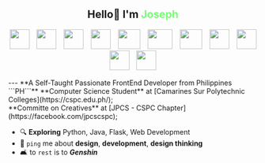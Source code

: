 <center>
<h2> Hello👋 I'm <b style="color: #75ff73;">Joseph</b></h2>

<img height="40" width="40" src="https://cdn.simpleicons.org/phpmyadmin/75ff73" /> &ensp;
<img height="40" width="40" src="https://cdn.simpleicons.org/mysql/75ff73" /> &ensp;
<img height="40" width="40" src="https://cdn.simpleicons.org/flask/75ff73" /> &ensp;
<img height="40" width="40" src="https://cdn.simpleicons.org/css/75ff73" /> &ensp;
<img height="40" width="45" src="https://cdn.simpleicons.org/html5/75ff73" /> &ensp;
<img height="40" width="50" src="https://cdn.simpleicons.org/python/75ff73" /> &ensp;
<img height="40" width="45" src="https://cdn.simpleicons.org/figma/75ff73" /> &ensp;
<img height="40" width="40" src="https://cdn.simpleicons.org/affinityphoto/75ff73" /> &ensp;
<img height="40" width="40" src="https://cdn.simpleicons.org/davinciresolve/75ff73" /> &ensp;
<img height="40" width="40" src="https://cdn.simpleicons.org/canva/75ff73" /> &ensp;
<img height="40" width="40" src="https://cdn.simpleicons.org/photopea/75ff73" /> &ensp;

</center>
---
**A Self-Taught Passionate FrontEnd Developer from Philippines ```PH```**
**Computer Science Student** at [Camarines Sur Polytechnic Colleges](https://cspc.edu.ph/);<br>
**Committe on Creatives** at [JPCS - CSPC Chapter](https://facebook.com/jpcscspc);<br>

- 🔍 **Exploring** Python, Java, Flask, Web Development
- 💬 ```ping``` me about **design**, **development**, **design thinking**
- 🛋️ to ```rest``` is to ***Genshin***
